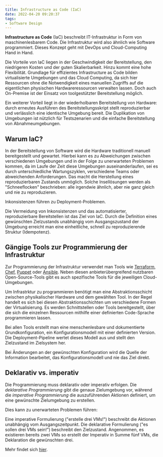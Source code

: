 ```yaml
---
title: Infrastructure as Code (IaC)
date: 2022-04-20 09:20:37
tags:
- Software Design
---
```


__Infrastructure as Code__ (IaC) beschreibt IT-Infrastruktur in Form von maschinenlesbarem Code. Die Infrastruktur wird also ähnlich wie Software programmiert. Dieses Konzept geht mit DevOps und Cloud-Computing Hand in Hand.

 Die Vorteile von IaC liegen in der Geschwindigkeit der Bereitstellung, den niedrigeren Kosten und der guten Skalierbarkeit. Hinzu kommt eine hohe Flexibilität. Grundlage für effizientes Infrastructure as Code bilden virtualisierte Umgebungen und das Cloud Computing, da sich hier Ressourcen ohne die Notwendigkeit eines manuellen Zugriffs auf die eigentlichen physischen Hardwareressourcen verwalten lassen. Doch auch On-Premise ist der Einsatz von toolgestützter Bereitstellung möglich.

 Ein weiterer Vorteil liegt in der wiederholbaren Bereitstellung von Hardware: durch erneutes Ausführen des Bereitstellungsskript stellt reproduzierbar und verlässlich eine identische Umgebung bereit. Die Duplikation von Umgebungen ist nützlich für Testszenarien und die einfache Bereitstellung von Abnahmeumgebungen.

## Warum IaC?

In der Bereitstellung von Software wird die Hardware traditionell manuell bereitgestellt und gewartet. Hierbei kann es zu Abweichungen zwischen verschiedenen Umgebungen und in der Folge zu unerwarteten Problemen kommen, da im Laufe der Zeit diese Umgebungen auseinanderlaufen, sei es durch unterschiedliche Wartungszyklen, verschiedene Teams oder abweichenden Anforderungen. Das macht die Herstellung eines reproduzierbaren Zustands unmöglich. Solche Insellösungen werden als "Schneeflocken" beschrieben: alle irgendwie ähnlich, aber nie ganz gleich und nie zu reproduzieren.

Inkonsistenzen führen zu Deployment-Problemen.

Die Vermeidung von Inkonsistenzen und das automatisierter, reproduzierbare Bereitstellen ist das Ziel von IaC. Durch die Definition eines gewünschten Zielzustands unabhängig vom Ausgangszustand der Umgebung erreicht man eine einheitliche, schnell zu reproduzierende Struktur (Idempotenz).

## Gängige Tools zur Programmierung der Infrastruktur

Zur Programmierung der Infrastruktur verwendet man Tools wie [Terraform](https://www.terraform.io/), [Chef](https://www.chef.io/), [Puppet](https://puppet.com/) oder [Ansible](https://www.ansible.com/). Neben diesen  anbieterübergreifend nutzbaren Open-Source-Tools gibt es auch spezifische Tools für die jeweiligen Cloud-Umgebungen.

Um Infrastrktur zu programmieren benötigt man eine Abstraktionsschicht zwischen physikalischer Hardware und dem gewählten Tool. In der Regel handelt es sich bei diesen Abstraktionsschichten um verschiedene Formen der Virtualisierung. Es werden Schnittstellen oder Tools bereitgestellt, über die sich die einzelnen Ressourcen mithilfe einer definierten Code-Sprache programmieren lassen.

Bei allen Tools erstellt man eine menschenlesbare und dokumentierte Grundkonfiguration, ein Konfigurationsmodell mit einer definierten Version. Die Deployment-Pipeline wertet dieses Modell aus und stellt den Zielzustand im Zielsystem her.

Bei Änderungen an der gewünschten Konfiguration wird die Quelle der Information bearbeitet, das Konfigurationsmodell und nie das Ziel direkt.

## Deklarativ vs. imperativ

Die Programmierung muss deklarativ oder imperativ erfolgen. Die _deklarative Programmierung_ gibt die genaue Zielumgebung vor, während die _imperative Programmierung_ die auszuführenden Aktionen definiert, um eine gewünschte Zielumgebung zu erstellen. 

Dies kann zu unerwarteten Problemen führen:

Eine imperative Formulierung ("erstelle drei VMs!") beschreibt die Aktionen unabhängig vom Ausgangszeitpunkt. Die deklarative Formulierung ("es sollen drei VMs sein!") beschreibt den Zielzustand. Angenommen, es existieren bereits zwei VMs so erstellt der Imperativ in Summe fünf VMs, die Deklaration die gewünschten drei.

Mehr findet sich [hier](https://docs.microsoft.com/en-us/dotnet/architecture/cloud-native/infrastructure-as-code).